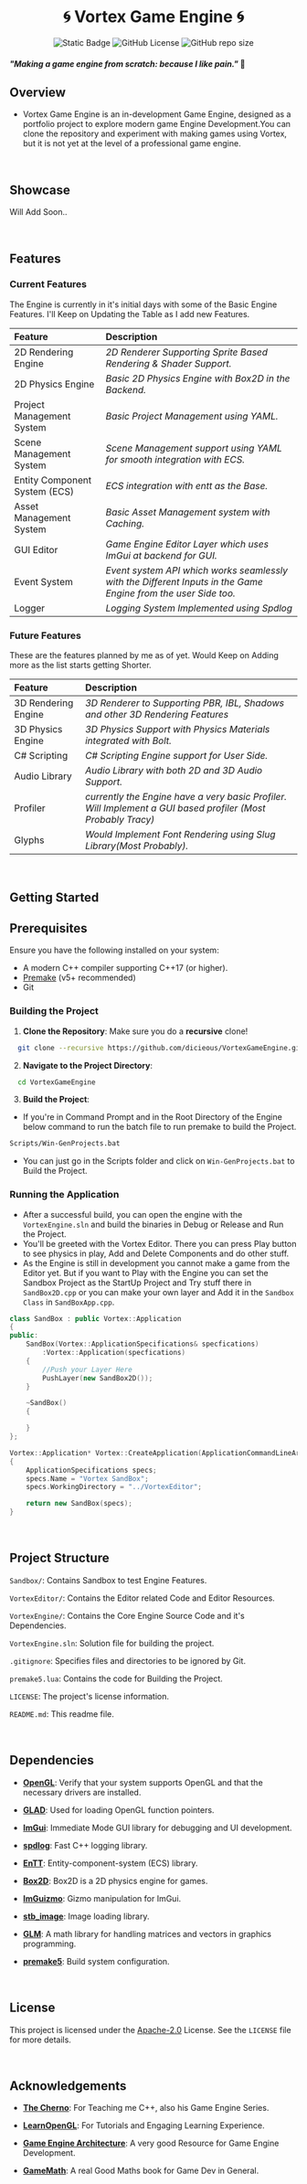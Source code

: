 
<h1 align="center">
🌀 Vortex Game Engine 🌀
</h1>

<div align="center">
  
![Static Badge](https://img.shields.io/badge/Platform-Windows-blue?style=plastic)
![GitHub License](https://img.shields.io/github/license/dicieous/VortexGameEngine?style=plastic&color=blue)
![GitHub repo size](https://img.shields.io/github/repo-size/dicieous/VortexGameEngine?style=plastic&color=blue)

</div>

#### *"Making a game engine from scratch: because I like pain."* 🙂

## **Overview**
- Vortex Game Engine is an in-development Game Engine, designed as a portfolio project to explore modern game Engine Development.You can clone the repository and experiment with making games using Vortex, but it is not yet at the level of a professional game engine.

<br>

## **Showcase**

Will Add Soon..

<br>

## **Features**

### Current Features
The Engine is currently in it's initial days with some of the Basic Engine Features. I'll Keep on Updating the Table as I add new Features.

| **Feature**   |  **Description**        |
| :-------- |  :------------------------- |
| 2D Rendering Engine |  *2D Renderer Supporting Sprite Based Rendering & Shader Support.* |
| 2D Physics Engine|  *Basic 2D Physics Engine with Box2D in the Backend.* |
| Project Management System |  *Basic Project Management using YAML.* |
| Scene Management System |  *Scene Management support using YAML for smooth integration with ECS.* |
| Entity Component System (ECS)|  *ECS integration with entt as the Base.* |
| Asset Management System |  *Basic Asset Management system with Caching.* |
| GUI Editor |  *Game Engine Editor Layer which uses ImGui at backend for GUI.* |
| Event System |  *Event system API which works seamlessly with the Different Inputs in the Game Engine from the user Side too.* |
| Logger |  *Logging System Implemented using Spdlog* |

### Future Features
These are the features planned by me as of yet. Would Keep on Adding more as the list starts getting Shorter.

| **Feature**   |  **Description**        |
| :-------- |  :------------------------- |
| 3D Rendering Engine |  *3D Renderer to Supporting PBR, IBL, Shadows and other 3D Rendering Features* |
| 3D Physics Engine  |  *3D Physics Support with Physics Materials integrated with Bolt.* |
| C# Scripting |  *C# Scripting Engine support for User Side.* |
| Audio Library |  *Audio Library with both 2D and 3D Audio Support.* |
| Profiler |  *currently the Engine have a very basic Profiler. Will Implement a GUI based profiler (Most Probably Tracy)* |
| Glyphs |  *Would Implement Font Rendering using Slug Library(Most Probably).* |

<br>

## **Getting Started**

## Prerequisites

Ensure you have the following installed on your system:
- A modern C++ compiler supporting C++17 (or higher).
- [Premake](https://premake.github.io/) (v5+ recommended)
- Git

### Building the Project


1. **Clone the Repository**: Make sure you do a **recursive** clone!
```bash
  git clone --recursive https://github.com/dicieous/VortexGameEngine.git
```

2. **Navigate to the Project Directory**:

```bash
  cd VortexGameEngine
```

3. **Build the Project**: 
  - If you're in Command Prompt and in the Root Directory of the Engine below command to run the batch file to run premake to build the Project.
  ```bash
  Scripts/Win-GenProjects.bat
```
  - You can just go in the Scripts folder and click on ```Win-GenProjects.bat``` to Build the Project.

### Running the Application

- After a successful build, you can open the engine with the ```VortexEngine.sln``` and build the binaries in Debug or Release and Run the Project.
- You'll be greeted with the Vortex Editor. There you can press Play button to see physics in play, Add and Delete Components and do other stuff.
- As the Engine is still in development you cannot make a game from the Editor yet. But if you want to Play with the Engine you can set the Sandbox Project as the StartUp Project and Try stuff there in ```SandBox2D.cpp``` or you can make your own layer and Add it in the ```Sandbox Class``` in ```SandBoxApp.cpp```.

```cpp
class SandBox : public Vortex::Application
{
public:
	SandBox(Vortex::ApplicationSpecifications& specfications)
		:Vortex::Application(specfications)
	{
		//Push your Layer Here
		PushLayer(new SandBox2D());
	}

	~SandBox()
	{

	}
};

Vortex::Application* Vortex::CreateApplication(ApplicationCommandLineArgs args)
{
	ApplicationSpecifications specs;
	specs.Name = "Vortex SandBox";
	specs.WorkingDirectory = "../VortexEditor";

	return new SandBox(specs);
}
```

<br>

## **Project Structure**

```Sandbox/```: Contains Sandbox to test Engine Features.

```VortexEditor/```: Contains the Editor related Code and Editor Resources.

```VortexEngine/```: Contains the Core Engine Source Code and it's Dependencies.

```VortexEngine.sln```: Solution file for building the project.

```.gitignore```: Specifies files and directories to be ignored by Git.

```premake5.lua```: Contains the code for Building the Project.

```LICENSE```: The project's license information.

```README.md```: This readme file.

<br>

## Dependencies

- [**OpenGL**](https://www.opengl.org/): Verify that your system supports OpenGL and that the necessary drivers are installed.

 - [**GLAD**](https://glad.dav1d.de/): Used for loading OpenGL function pointers.

- [**ImGui**](https://github.com/ocornut/imgui): Immediate Mode GUI library for debugging and UI development.

- [**spdlog**](https://github.com/gabime/spdlog): Fast C++ logging library.

- [**EnTT**](https://github.com/g-truc/glm): Entity-component-system (ECS) library.

- [**Box2D**](https://github.com/erincatto/box2d): Box2D is a 2D physics engine for games.

- [**ImGuizmo**](https://github.com/erincatto/box2d): Gizmo manipulation for ImGui.

- [**stb_image**](https://github.com/nothings/stb/tree/master): Image loading library.

- [**GLM**](https://github.com/g-truc/glm): A math library for handling matrices and vectors in graphics programming.

- [**premake5**](https://premake.github.io/): Build system configuration.

<br>

## **License**

This project is licensed under the [Apache-2.0](https://choosealicense.com/licenses/apache-2.0/) License. See the ```LICENSE``` file for more details.

<br>

## **Acknowledgements**

- [**The Cherno**](https://www.youtube.com/@TheCherno): For Teaching me C++, also his Game Engine Series.

- [**LearnOpenGL**](https://learnopengl.com/): For Tutorials and Engaging Learning Experience.

- [**Game Engine Architecture**](https://learnopengl.com/): A very good Resource for Game Engine Development.

- [**GameMath**](https://gamemath.com/book/): A real Good Maths book for Game Dev in General.

<br>
